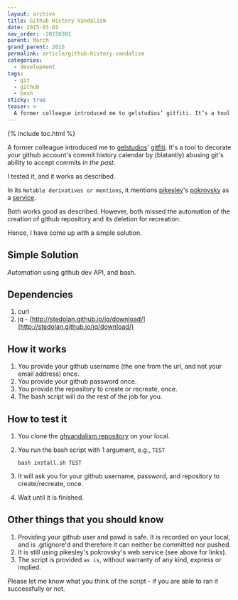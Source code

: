 ```yaml
---
layout: archive
title: Github History Vandalism
date: 2015-03-01
nav_order: -20150301
parent: March
grand_parent: 2015
permalink: article/github-history-vandalism
categories:
  - development
tags:
  - git
  - github
  - bash
sticky: true
teaser: >
  A former colleague introduced me to gelstudios’ gitfiti. It’s a tool to decorate your github account’s commit history calendar by (blatantly) abusing git’s ability to accept commits in the past.
---
```


{% include toc.html %}

A former colleague introduced me to [gelstudios](https://github.com/gelstudios)' [gitfiti](https://github.com/gelstudios/gitfiti).  It's a tool to decorate your github account's commit history calendar by (blatantly) abusing git's ability to accept commits *in the past*.

I tested it, and it works as described.

In its `Notable derivatives or mentions`, it mentions [pikesley](https://github.com/pikesley)'s [pokrovsky](https://github.com/pikesley/pokrovsky) as a [service](http://pokrovsky.herokuapp.com/).

Both works good as described.  However, both missed the automation of the creation of github repository and its deletion for recreation.

Hence, I have come up with a simple solution.

## Simple Solution
*Automation* using github dev API, and bash.

## Dependencies
1.  curl
2.  jq - [http://stedolan.github.io/jq/download/](http://stedolan.github.io/jq/download/)

## How it works
1.  You provide your github username (the one from the url, and not your email address) once.
2.  You provide your github password once.
3.  You provide the repository to create or recreate, once.
4.  The bash script will do the rest of the job for you.

## How to test it
1.  You clone the [ghvandalism repository](https://github.com/timhtheos/ghvandalism) on your local.
2.  You run the bash script with 1 argument, e.g., `TEST`

    ~~~
    bash install.sh TEST
    ~~~

3.  It will ask you for your github username, password, and repository to create/recreate, once.
4.  Wait until it is finished.

## Other things that you should know
1.  Providing your github user and pswd is safe. It is recorded on your local, and is .gitignore'd and therefore it can neither be committed nor pushed.
2.  It is still using pikesley's pokrovsky's web service (see above for links).
3.  The script is provided `as is`, without warranty of any kind, express or implied.

Please let me know what you think of the script - if you are able to ran it successfully or not.
